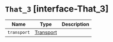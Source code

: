 # `That_3` [interface-That_3]

| Name | Type | Description |
| - | - | - |
| `transport` | [Transport](./Transport.md) | &nbsp; |
